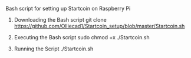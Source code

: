 Bash script for setting up Startcoin on Raspberry Pi 

1. Downloading the Bash script git clone https://github.com/Olliecad1/Startcoin_setup/blob/master/Startcoin.sh

2. Executing the Bash script sudo chmod +x ./Startcoin.sh

3. Running the Script ./Startcoin.sh
